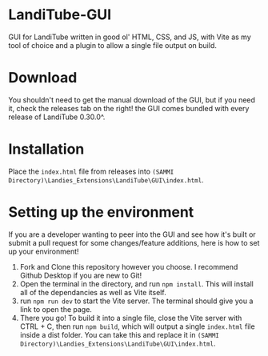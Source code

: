 # LandiTube-GUI
GUI for LandiTube written in good ol' HTML, CSS, and JS, with Vite as my tool of choice and a plugin to allow a single file output on build.

# Download
You shouldn't need to get the manual download of the GUI, but if you need it, check the releases tab on the right! the GUI comes bundled with every release of LandiTube 0.30.0^.

# Installation
Place the `index.html` file from releases into `(SAMMI Directory)\Landies_Extensions\LandiTube\GUI\index.html`.

# Setting up the environment

If you are a developer wanting to peer into the GUI and see how it's built or submit a pull request for some changes/feature additions, here is how to set up your environment!

1. Fork and Clone this repository however you choose. I recommend Github Desktop if you are new to Git!
2. Open the terminal in the directory, and run `npm install`. This will install all of the dependancies as well as Vite itself.
3. run `npm run dev` to start the Vite server. The terminal should give you a link to open the page.
4. There you go! To build it into a single file, close the Vite server with CTRL + C, then run `npm build`, which will output a single `index.html` file inside a dist folder. You can take this and replace it in `(SAMMI Directory)\Landies_Extensions\LandiTube\GUI\index.html`.